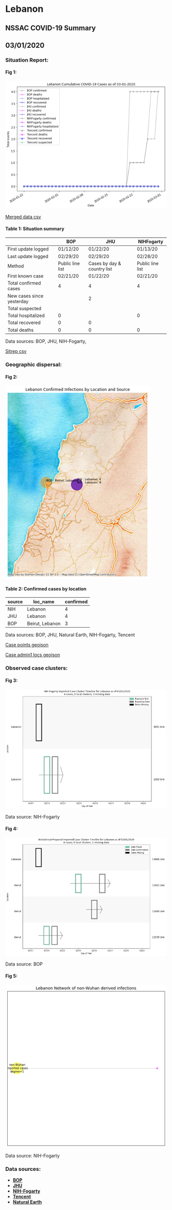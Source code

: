 # Lebanon
## NSSAC COVID-19 Summary
## 03/01/2020



### Situation Report:
#### Fig 1:
![Lebanon cases](../merged_histories/Lebanon_merged_histories.png)

[Merged data csv](https://github.com/SchlittDataSci/SchlittDataSci.github.io/blob/master/data/tables/Lebanon_merged_daily.csv)

#### Table 1: Situation summary


|                           | BOP              | JHU                         | NIHFogarty       |
|---------------------------|------------------|-----------------------------|------------------|
| First update logged       | 01/12/20         | 01/22/20                    | 01/13/20         |
| Last update logged        | 02/29/20         | 02/29/20                    | 02/28/20         |
| Method                    | Public line list | Cases by day & country list | Public line list |
| First known case          | 02/21/20         | 01/22/20                    | 02/21/20         |
| Total confirmed cases     | 4                | 4                           | 4                |
| New cases since yesterday |                  | 2                           |                  |
| Total suspected           |                  |                             |                  |
| Total hospitalized        | 0                |                             | 0                |
| Total recovered           | 0                | 0                           |                  |
| Total deaths              | 0                | 0                           | 0                |

Data sources: BOP, JHU, NIH-Fogarty, 


[Sitrep csv](https://github.com/SchlittDataSci/SchlittDataSci.github.io/blob/master/data/tables/Lebanon_sitrep.csv)

### Geographic dispersal:
#### Fig 2:
![Lebanon mapped](../case_locs/Lebanon_case_locs.png)

#### Table 2: Confirmed cases by location


| source   | loc_name        |   confirmed |
|----------|-----------------|-------------|
| NIH      | Lebanon         |           4 |
| JHU      | Lebanon         |           4 |
| BOP      | Beirut, Lebanon |           3 |

Data sources: BOP, JHU, Natural Earth, NIH-Fogarty, Tencent


[Case points geojson](https://github.com/SchlittDataSci/SchlittDataSci.github.io/blob/master/data/shapes/Lebanon_case_locs.geojson)

[Case admin1 locs geojson](https://github.com/SchlittDataSci/SchlittDataSci.github.io/blob/master/data/shapes/Lebanon_admin1_locs.geojson)

### Observed case clusters:
#### Fig 3:
![Lebanon cases](../cluster_analysis/Lebanon_imported_cases_NIHFogarty.png)



Data source: NIH-Fogarty


#### Fig 4:
![Lebanon cases](../cluster_analysis/Lebanon_imported_cases_BOP.png)



Data source: BOP


#### Fig 5:
![Lebanon network](../autochthonous_networks/Lebanon_network.png)



Data source: NIH-Fogarty


### Data sources:
* **[BOP](https://github.com/beoutbreakprepared/nCoV2019)**
* **[JHU](https://github.com/CSSEGISandData/COVID-19)** 
* **[NIH-Fogarty](https://docs.google.com/spreadsheets/d/1jS24DjSPVWa4iuxuD4OAXrE3QeI8c9BC1hSlqr-NMiU/edit#gid=1187587451)** 
* **[Tencent](https://news.qq.com/zt2020/page/feiyan.htm)**
* **[Natural Earth](https://www.naturalearthdata.com/forums/forum/natural-earth-map-data/cultural-vectors/admin-1-states-provinces-and-their-boundaries/)**

<!-- Global site tag (gtag.js) - Google Analytics -->
<script async src="https://www.googletagmanager.com/gtag/js?id=UA-158816269-1"></script>
<script>
  window.dataLayer = window.dataLayer || [];
  function gtag(){dataLayer.push(arguments);}
  gtag('js', new Date());

  gtag('config', 'UA-158816269-1');
</script>